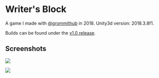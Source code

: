 # Writer's Block
A game I made with [@grommithub](https://github.com/grommithub) in 2018. Unity3d version: 2018.3.8f1.

Builds can be found under the [v1.0 release](https://github.com/MarcusOtter/writers-block/releases/tag/v1.0).

## Screenshots
![](https://i.imgur.com/cctmmsc.png)

![](https://i.imgur.com/ecG7r4U.png)
